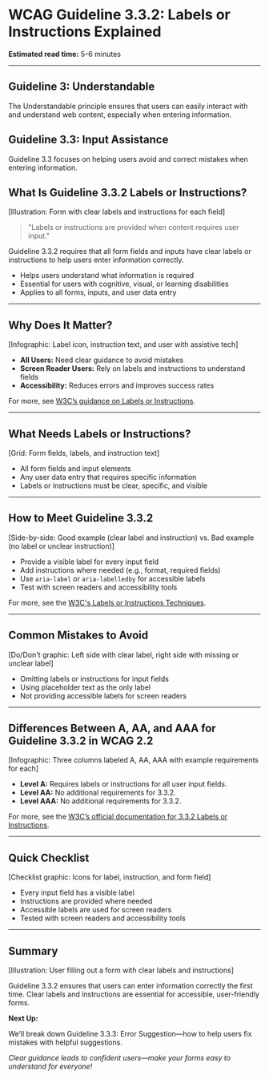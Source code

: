 <!--
title: WCAG Guideline 3.3.2: Labels or Instructions Explained
series: Making the Web Accessible for All
description: A practical guide to WCAG Guideline 3.3.2 (Labels or Instructions)—what it means, why it matters, and how to help users enter information correctly the first time.
keywords: wcag 3.3.2, labels or instructions, accessibility, web standards, form usability, user experience
image: wcag-3-3-2-labels-or-instructions.png
imageAlt: Illustration of a form with clear labels and instructions for each field
-->

# **WCAG Guideline 3.3.2: Labels or Instructions Explained**

**Estimated read time:** 5–6 minutes

---

## **Guideline 3: Understandable**

The Understandable principle ensures that users can easily interact with and understand web content, especially when entering information.

## **Guideline 3.3: Input Assistance**

Guideline 3.3 focuses on helping users avoid and correct mistakes when entering information.

## **What Is Guideline 3.3.2 Labels or Instructions?**

[Illustration: Form with clear labels and instructions for each field]

> "Labels or instructions are provided when content requires user input."

Guideline 3.3.2 requires that all form fields and inputs have clear labels or instructions to help users enter information correctly.

- Helps users understand what information is required
- Essential for users with cognitive, visual, or learning disabilities
- Applies to all forms, inputs, and user data entry

---

## **Why Does It Matter?**

[Infographic: Label icon, instruction text, and user with assistive tech]

- **All Users:** Need clear guidance to avoid mistakes
- **Screen Reader Users:** Rely on labels and instructions to understand fields
- **Accessibility:** Reduces errors and improves success rates

For more, see [W3C’s guidance on Labels or Instructions](https://www.w3.org/WAI/WCAG22/Understanding/labels-or-instructions.html).

---

## **What Needs Labels or Instructions?**

[Grid: Form fields, labels, and instruction text]

- All form fields and input elements
- Any user data entry that requires specific information
- Labels or instructions must be clear, specific, and visible

---

## **How to Meet Guideline 3.3.2**

[Side-by-side: Good example (clear label and instruction) vs. Bad example (no label or unclear instruction)]

- Provide a visible label for every input field
- Add instructions where needed (e.g., format, required fields)
- Use `aria-label` or `aria-labelledby` for accessible labels
- Test with screen readers and accessibility tools

For more, see the [W3C's Labels or Instructions Techniques](https://www.w3.org/WAI/WCAG22/Techniques/general/G131).

---

## **Common Mistakes to Avoid**

[Do/Don't graphic: Left side with clear label, right side with missing or unclear label]

- Omitting labels or instructions for input fields
- Using placeholder text as the only label
- Not providing accessible labels for screen readers

---

## **Differences Between A, AA, and AAA for Guideline 3.3.2 in WCAG 2.2**

[Infographic: Three columns labeled A, AA, AAA with example requirements for each]

- **Level A:** Requires labels or instructions for all user input fields.
- **Level AA:** No additional requirements for 3.3.2.
- **Level AAA:** No additional requirements for 3.3.2.

For more, see the [W3C’s official documentation for 3.3.2 Labels or Instructions](https://www.w3.org/WAI/WCAG22/Understanding/labels-or-instructions.html).

---

## **Quick Checklist**

[Checklist graphic: Icons for label, instruction, and form field]

- Every input field has a visible label
- Instructions are provided where needed
- Accessible labels are used for screen readers
- Tested with screen readers and accessibility tools

---

## **Summary**

[Illustration: User filling out a form with clear labels and instructions]

Guideline 3.3.2 ensures that users can enter information correctly the first time. Clear labels and instructions are essential for accessible, user-friendly forms.

**Next Up:**

We’ll break down Guideline 3.3.3: Error Suggestion—how to help users fix mistakes with helpful suggestions.

*Clear guidance leads to confident users—make your forms easy to understand for everyone!*
